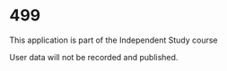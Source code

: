 # 499
This application is part of the Independent Study course

User data will not be recorded and published.
